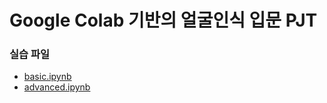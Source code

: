 # Google Colab 기반의 얼굴인식 입문 PJT

### 실습 파일

- [basic.ipynb](basic.ipynb)
- [advanced.ipynb](advanced.ipynb)

